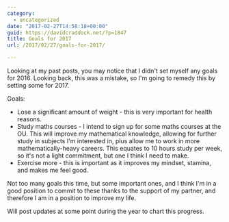 ```yaml
---
category:
  - uncategorized
date: "2017-02-27T14:58:18+00:00"
guid: https://davidcraddock.net/?p=1847
title: Goals for 2017
url: /2017/02/27/goals-for-2017/

---
```

Looking at my past posts, you may notice that I didn't set myself any goals for 2016. Looking back, this was a mistake, so I'm going to remedy this by setting some for 2017.

Goals:

- Lose a significant amount of weight - this is very important for health reasons.
- Study maths courses - I intend to sign up for some maths courses at the OU. This will improve my mathematical knowledge, allowing for further study in subjects I'm interested in, plus allow me to work in more mathematically-heavy careers. This equates to 10 hours study per week, so it's not a light commitment, but one I think I need to make.
- Exercise more - this is important as it improves my mindset, stamina, and makes me feel good.

Not too many goals this time, but some important ones, and I think I'm in a good position to commit to these thanks to the support of my partner, and therefore I am in a position to improve my life.

Will post updates at some point during the year to chart this progress.
